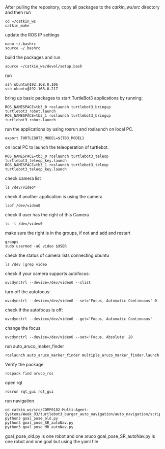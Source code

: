 After pulling the repository, copy all packages to the *catkin_ws/src* directory and then run 
```shell
cd ~/catkin_ws
catkin_make
```

update the ROS IP settings
```shell
nano ~/.bashrc
source ~/.bashrc
```

build the packages and run
```shell
source ~/catkin_ws/devel/setup.bash
```

run 
```shell
ssh ubuntu@192.168.0.106
ssh ubuntu@192.168.0.217
```

bring up basic packages to start TurtleBot3 applications by running:
```shell
ROS_NAMESPACE=tb3_0 roslaunch turtlebot3_bringup turtlebot3_robot.launch
ROS_NAMESPACE=tb3_1 roslaunch turtlebot3_bringup turtlebot3_robot.launch
```
 
 run the applications by using rosrun and roslaunch on local PC. 
```shell
export TURTLEBOT3_MODEL=${TB3_MODEL}
```

on local PC to launch the teleoperation of turtlebot.
```shell
ROS_NAMESPACE=tb3_0 roslaunch turtlebot3_teleop turtlebot3_teleop_key.launch
ROS_NAMESPACE=tb3_1 roslaunch turtlebot3_teleop turtlebot3_teleop_key.launch
```

check camera list
```shell
ls /dev/video*
```

check if another application is using the camera
```shell
lsof /dev/video0
```

check if user has the right of this Camera
```shell
ls -l /dev/video0
```

make sure the right is in the groups, if not and add and restart
```shell
groups
sudo usermod -aG video $USER
```

check the status of camera lists connecting ubuntu
```shell
ls /dev |grep video
```

check if your camera supports autofocus:
```shell
uvcdynctrl --device=/dev/video0 --clist
```

turn off the autofocus:
```shell
uvcdynctrl --device=/dev/video0 --set='Focus, Automatic Continuous' 0
```

check if the autofocus is off:
```shell
uvcdynctrl --device=/dev/video0 --get='Focus, Automatic Continuous'
```

change the focus
```shell
uvcdynctrl --device=/dev/video0 --set='Focus, Absolute' 20
```

run auto_aruco_maker_finder
```shell
roslaunch auto_aruco_marker_finder multiple_aruco_marker_finder.launch
```

Verify the package
```shell
rospack find aruco_ros
```

open rqt
```shell
rosrun rqt_gui rqt_gui
```

run navigation
```shell
cd catkin_ws/src/COMP0182-Multi-Agent-Systems/Week_03/turtlebot3_burger_auto_navigation/auto_navigation/scripts/
python3 goal_pose_old.py
python3 goal_pose_SR_autoNav.py
python3 goal_pose_MR_autoNav.py

```


goal_pose_old.py is one robot and one aruco
goal_pose_SR_autoNav.py is one robot and one goal but using the yaml file


